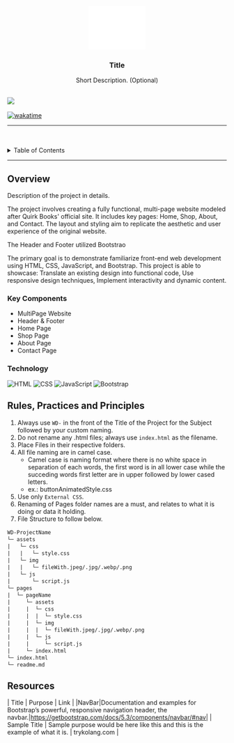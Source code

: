 <a name="readme-top">
<br/>

<br />
<div align="center">
  <a href="https://github.com/zyx-0314/">
  <!-- TODO: If you want to add logo or banner you can add it here -->
    <img src="./assets/img/logobig.png" alt="Nyebe" width="130" height="100">
  </a>
<!-- TODO: Change Title to the name of the title of your Project -->
  <h3 align="center">Title</h3>
</div>
<!-- TODO: Make a short description -->
<div align="center">
  Short Description. (Optional)
</div>

<br />

<!-- TODO: Change the zyx-0314 into your github username  -->
<!-- TODO: Change the WD-Template-Project into the same name of your folder -->
![](https://visit-counter.vercel.app/counter.png?page=andreadeasis/WD-Publishing)

<a href="https://wakatime.com/badge/user/b16bec80-63c3-4b04-a77f-bc72e050b6dc/project/81f9802f-bffa-416a-8d1b-bf1cbeedcf63"><img src="https://wakatime.com/badge/user/b16bec80-63c3-4b04-a77f-bc72e050b6dc/project/81f9802f-bffa-416a-8d1b-bf1cbeedcf63.svg" alt="wakatime"></a>

---

<br />
<br />

<!-- TODO: If you want to add more layers for your readme -->
<details>
  <summary>Table of Contents</summary>
  <ol> H
    <li>
      <a href="#overview">Home</a>
      <ol>
        <li>
          <a href="#key-components">Key Components</a>
        </li>
        <li>
          <a href="#technology">Technology</a>
        </li>
      </ol>
    </li>
    <li>
      <a href="#rule,-practices-and-principles">Rules, Practices and Principles</a>
    </li>
    <li>
      <a href="#resources">Resources</a>
    </li>
  </ol>
</details>

---

## Overview

<!-- TODO: To be changed -->
Description of the project in details.


The project involves creating a fully functional, multi-page website modeled after Quirk Books' official site. It includes key pages: Home, Shop, About, and Contact. The layout and styling aim to replicate the aesthetic and user experience of the original website.

The Header and Footer utilized Bootstrao

The primary goal is to demonstrate familiarize front-end web development using HTML, CSS, JavaScript, and Bootstrap. This project is able to showcase: Translate an existing design into functional code, Use responsive design techniques, Implement interactivity and dynamic content.



### Key Components
- MultiPage Website
- Header & Footer
- Home Page
- Shop Page
- About Page
- Contact Page

### Technology
<!-- TODO: List of Technology Used -->
![HTML](https://img.shields.io/badge/HTML-E34F26?style=for-the-badge&logo=html5&logoColor=white)
![CSS](https://img.shields.io/badge/CSS-1572B6?style=for-the-badge&logo=css3&logoColor=white)
![JavaScript](https://img.shields.io/badge/JavaScript-F7DF1E?style=for-the-badge&logo=javascript&logoColor=white)
![Bootstrap](https://img.shields.io/badge/Bootstrap-7952B3?style=for-the-badge&logo=bootstrap&logoColor=white)

## Rules, Practices and Principles
1. Always use `WD-` in the front of the Title of the Project for the Subject followed by your custom naming.
2. Do not rename any .html files; always use `index.html` as the filename.
3. Place Files in their respective folders.
4. All file naming are in camel case.
   - Camel case is naming format where there is no white space in separation of each words, the first word is in all lower case while the succeding words first letter are in upper followed by lower cased letters.
   - ex.: buttonAnimatedStyle.css
5. Use only `External CSS`.
6. Renaming of Pages folder names are a must, and relates to what it is doing or data it holding.
7. File Structure to follow below.

```
WD-ProjectName
└─ assets
|   └─ css
|   |   └─ style.css
|   └─ img
|   |   └─ fileWith.jpeg/.jpg/.webp/.png
|   └─ js
|       └─ script.js
└─ pages
|  └─ pageName
|     └─ assets
|     |  └─ css
|     |  |  └─ style.css
|     |  └─ img
|     |  |  └─ fileWith.jpeg/.jpg/.webp/.png
|     |  └─ js
|     |     └─ script.js
|     └─ index.html
└─ index.html
└─ readme.md
```

## Resources

<!-- TODO: Add References -->
| Title | Purpose | Link |
|NavBar|Documentation and examples for Bootstrap’s powerful, responsive navigation header, the navbar.|https://getbootstrap.com/docs/5.3/components/navbar/#nav|
| Sample Title | Sample purpose would be here like this and this is the example of what it is. | trykolang.com |
